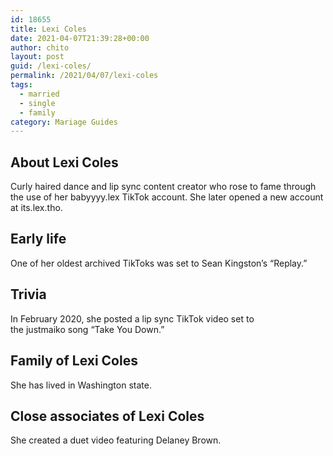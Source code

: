 ```yaml
---
id: 18655
title: Lexi Coles
date: 2021-04-07T21:39:28+00:00
author: chito
layout: post
guid: /lexi-coles/
permalink: /2021/04/07/lexi-coles  
tags:
  - married
  - single
  - family
category: Mariage Guides
---
```

<!--Content-->



## About Lexi Coles


  Curly haired dance and lip sync content creator who rose to fame through the use of her babyyyy.lex TikTok account. She later opened a new account at its.lex.tho.

      
      
      
## Early life


  One of her oldest archived TikToks was set to Sean Kingston&#8217;s &#8220;Replay.&#8221;

      
      
      
## Trivia


  In February 2020, she posted a lip sync TikTok video set to the justmaiko song &#8220;Take You Down.&#8221; 

      
      
      
## Family of Lexi Coles


  She has lived in Washington state. 

      
      
      
## Close associates of Lexi Coles


  She created a duet video featuring Delaney Brown. 


